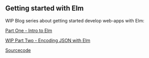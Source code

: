 ## Getting started with Elm

WIP Blog series about getting started develop web-apps with Elm:

[Part One - Intro to Elm](https://github.com/nfuhs/get-started-elm/blob/master/part-one.md)

[WIP Part Two - Encoding JSON with Elm](https://github.com/nfuhs/get-started-elm/blob/master/part-one.md)


[Sourcecode](https://github.com/nfuhs/get-started-elm/blob/master/code)
